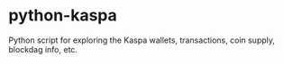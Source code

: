 # python-kaspa
 Python script for exploring the Kaspa wallets, transactions, coin supply, blockdag info, etc.
